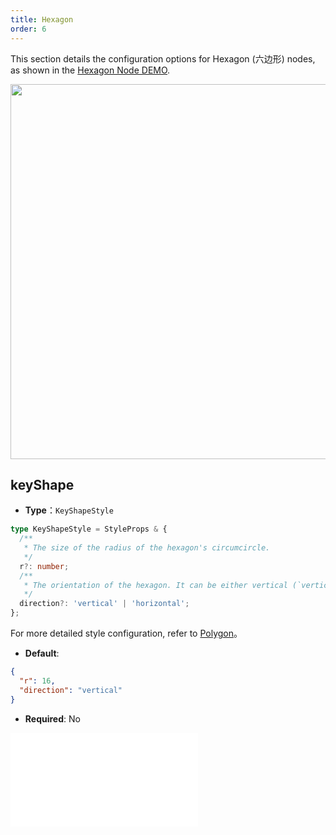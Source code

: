 ```yaml
---
title: Hexagon
order: 6
---
```


This section details the configuration options for Hexagon (六边形) nodes, as shown in the [Hexagon Node DEMO](/en/examples/item/defaultNodes/#hexagon).

<img src="https://mdn.alipayobjects.com/huamei_qa8qxu/afts/img/A*muosSr4ft8QAAAAAAAAAAAAADmJ7AQ/original" width=600 />

## keyShape

- **Type**：`KeyShapeStyle`

```typescript
type KeyShapeStyle = StyleProps & {
  /**
   * The size of the radius of the hexagon's circumcircle.
   */
  r?: number;
  /**
   * The orientation of the hexagon. It can be either vertical (`vertical`) or horizontal (`horizontal`), determining the hexagon's orientation on the canvas.
   */
  direction?: 'vertical' | 'horizontal';
};
```

For more detailed style configuration, refer to [Polygon](../shape/PolygonStyleProps.en.md)。

- **Default**:

```json
{
  "r": 16,
  "direction": "vertical"
}
```

- **Required**: No

<embed src="../../../common/NodeShapeStyles.en.md"></embed>
